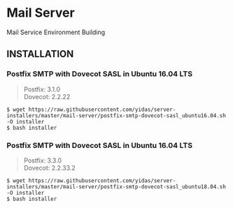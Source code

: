 Mail Server
===========

Mail Service Environment Building

INSTALLATION
------------

### Postfix SMTP with Dovecot SASL in Ubuntu 16.04 LTS

> Postfix: 3.1.0  
> Dovecot: 2.2.22  

```
$ wget https://raw.githubusercontent.com/yidas/server-installers/master/mail-server/postfix-smtp-dovecot-sasl_ubuntu16.04.sh -O installer
$ bash installer
```

### Postfix SMTP with Dovecot SASL in Ubuntu 16.04 LTS

> Postfix: 3.3.0  
> Dovecot: 2.2.33.2 

```
$ wget https://raw.githubusercontent.com/yidas/server-installers/master/mail-server/postfix-smtp-dovecot-sasl_ubuntu18.04.sh -O installer
$ bash installer
```

